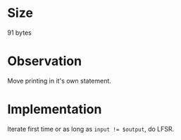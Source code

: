 # Size
91 bytes

# Observation
Move printing in it's own statement.

# Implementation
Iterate first time or as long as `input != $output`, do LFSR.
